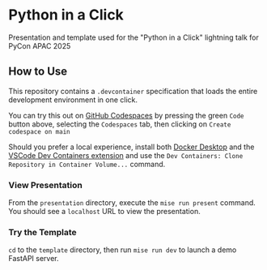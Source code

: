 # Python in a Click

Presentation and template used for the "Python in a Click" lightning talk for PyCon APAC 2025

## How to Use
This repository contains a `.devcontainer` specification that loads the entire development environment in one click.

You can try this out on [GitHub Codespaces](https://github.com/features/codespaces) by pressing the green `Code` button above, selecting the `Codespaces` tab, then clicking on `Create codespace on main`

Should you prefer a local experience, install both [Docker Desktop](https://www.docker.com/products/docker-desktop/) and the [VSCode Dev Containers extension](https://marketplace.visualstudio.com/items?itemName=ms-vscode-remote.remote-containers) and use the `Dev Containers: Clone Repository in Container Volume...` command.

### View Presentation

From the `presentation` directory, execute the `mise run present` command. You should see a `localhost` URL to view the presentation.

### Try the Template

`cd` to the `template` directory, then run `mise run dev` to launch a demo FastAPI server.
